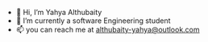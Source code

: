 - 👋 Hi, I’m Yahya Althubaity
- 🌱 I’m currently a software Engineering student 
- 📫 you can reach me at althubaity-yahya@outlook.com

<!---
ya7ya-hj/ya7ya-hj is a ✨ special ✨ repository because its `README.md` (this file) appears on your GitHub profile.
You can click the Preview link to take a look at your changes.
--->
